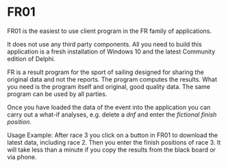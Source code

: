 # FR01

FR01 is the easiest to use client program in the FR family of applications.

It does not use any third party components.
All you need to build this application is a fresh installation of Windows 10 and the latest Community edition of Delphi.

FR is a result program for the sport of sailing designed for sharing the original data and not the reports. The program computes the results. What you need is the program itself and original, good quality data. The same program can be used by all parties.

Once you have loaded the data of the event into the application you can carry out a what-if analyses, e.g. delete a *dnf* and enter the *fictional finish position*.

Usage Example: After race 3 you click on a button in FR01 to download the latest data, including race 2. Then you enter the finish positions of race 3. It will take less than a minute if you copy the results from the black board or via phone.